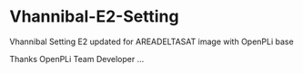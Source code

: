 # Vhannibal-E2-Setting

Vhannibal Setting E2 updated for AREADELTASAT image with OpenPLi base

Thanks OpenPLi Team Developer ...
